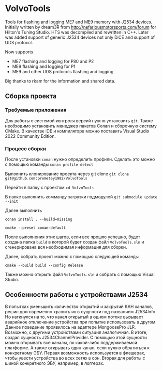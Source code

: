 # VolvoTools

Tools for flashing and logging ME7 and ME9 memory with J2534 devices.
Initially written by dream3R from http://nefariousmotorsports.com/forum
for Hilton's Tuning Studio. 
HTS was decompiled and rewritten in C++.
Later was added support of generic J2534 devices not only DiCE
and support of UDS protocol.

Now supports
- ME7 flashing and logging for P80 and P2
- ME9 flashing and logging for P1
- ME9 and other UDS protocols flashing and logging

Big thanks to rkam for the information and shared data.

## Сборка проекта
### Требуемые приложения
Для работы с системой контроля версий нужно установить `git`. 
Также необходимо установить менеджер пакетов Conan и сборочную систему CMake.
В качестве IDE и компилятора можно поставить Visual Studio 2022 Community Edition.

### Процесс сборки
После установки `conan` нужно определить профили. Сделать это можно с помощью команды
`conan profile detect`

Выполнить клонирование проекта через git clone
`git clone git@github.com:prometey1982/VolvoTools`

Перейти в папку с проектом
`cd VolvoTools`

В папке выполнить комманду загрузки подмодулей
`git submodule update --init`

Далее выполнить

`conan install . --build=missing`

`cmake --preset conan-default`

После выполнения этих шагов, если все прошло успешно, будет создана папка `build` в которой будет создан файл `VolvoTools.sln` и сгенерирована вся необходимая информация для сборки. 

Далее, собрать проект можно с помощью следующей команды

`cmake --build build --config Release`

Также можно открыть файл `VolvoTools.sln` и собрать с помощью Visual Studio.

## Особенности работы с устройствами J2534

В попытках уменьшить количество открытий и закрытий КАН каналов, решил долговременно хранить их в сущности под названием J2534Info.
Но наткнулся на то, что канал открытый в одном потоке вызывает аварийное отключение устройства при попытке использовать в другом.
Данное поведение проявилось на адаптере MongoosePro JLR. Возможно, с другими устройствами ситуация аналогичная. В итоге, создал сущность J2534ChannelProvider.
С помощью этой сущности можно открывать все каналы, по какой-либо поддерживаемой платформе. А также открывать один канал, если нужно обратиться к конкретному ЭБУ.
Первая возможность используется в флешерах, чтобы увести устройства во всех сетях в сон. Вторая для работы с шиной конкретного ЭБУ, например, в логгерах.

